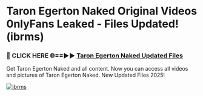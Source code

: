 # Taron Egerton Naked Original Videos 0nlyFans Leaked - Files Updated! (ibrms)

<h3>🔴 CLICK HERE 🌐==►► <a href="https://tinyurl.com/up5wt9bj" rel="nofollow">Taron Egerton Naked Updated Files</a></h3>

Get Taron Egerton Naked and all content. Now you can access all videos and pictures of Taron Egerton Naked. New Updated Files 2025!

[![ibrms](https://i.imgur.com/ABiUzMV.gif)](https://tinyurl.com/up5wt9bj)
